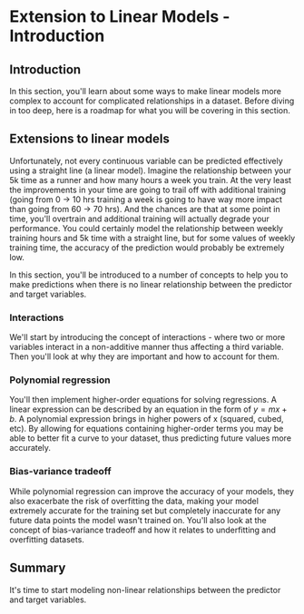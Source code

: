 
# Extension to Linear Models - Introduction

## Introduction
In this section, you'll learn about some ways to make linear models more complex to account for complicated relationships in a dataset. Before diving in too deep, here is a roadmap for what you will be covering in this section.

##  Extensions to linear models

Unfortunately, not every continuous variable can be predicted effectively using a straight line (a linear model). Imagine the relationship between your 5k time as a runner and how many hours a week you train. At the very least the improvements in your time are going to trail off with additional training (going from 0 -> 10 hrs training a week is going to have way more impact than going from 60 -> 70 hrs). And the chances are that at some point in time, you'll overtrain and additional training will actually degrade your performance. You could certainly model the relationship between weekly training hours and 5k time with a straight line, but for some values of weekly training time, the accuracy of the prediction would probably be extremely low.

In this section, you'll be introduced to a number of concepts to help you to make predictions when there is no linear relationship between the predictor and target variables.

### Interactions

We'll start by introducing the concept of interactions - where two or more variables interact in a non-additive manner thus affecting a third variable. Then you'll look at why they are important and how to account for them.

### Polynomial regression

You'll then implement higher-order equations for solving regressions. A linear expression can be described by an equation in the form of $y = mx + b$. A polynomial expression brings in higher powers of x (squared, cubed, etc). By allowing for equations containing higher-order terms you may be able to better fit a curve to your dataset, thus predicting future values more accurately.

### Bias-variance tradeoff

While polynomial regression can improve the accuracy of your models, they also exacerbate the risk of overfitting the data, making your model extremely accurate for the training set but completely inaccurate for any future data points the model wasn't trained on. You'll also look at the concept of bias-variance tradeoff and how it relates to underfitting and overfitting datasets.

## Summary

It's time to start modeling non-linear relationships between the predictor and target variables. 

